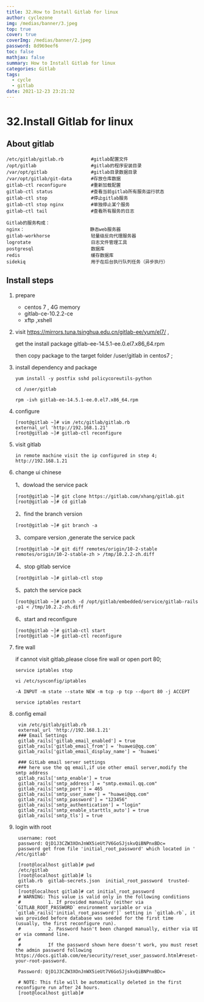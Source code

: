 ```yaml
---
title: 32.How to Install Gitlab for linux
author: cyclezone
img: /medias/banner/3.jpeg
top: true
cover: true
coverImg: /medias/banner/2.jpeg
password: 8d969eef6
toc: false
mathjax: false
summary: How to Install Gitlab for linux
categories: Gitlab
tags:
  - cycle
  - gitlab
date: 2021-12-23 23:21:32
---
```


# 32.Install Gitlab for linux

## About gitlab

```
/etc/gitlab/gitlab.rb          #gitlab配置文件
/opt/gitlab                    #gitlab的程序安装目录
/var/opt/gitlab                #gitlab目录数据目录
/var/opt/gitlab/git-data       #存放仓库数据
gitlab-ctl reconfigure         #重新加载配置
gitlab-ctl status              #查看当前gitlab所有服务运行状态
gitlab-ctl stop                #停止gitlab服务
gitlab-ctl stop nginx          #单独停止某个服务
gitlab-ctl tail                #查看所有服务的日志

Gitlab的服务构成：
nginx：                        静态web服务器
gitlab-workhorse               轻量级反向代理服务器
logrotate                      日志文件管理工具
postgresql                     数据库
redis                          缓存数据库
sidekiq                        用于在后台执行队列任务（异步执行）
```
##  Install steps

1. prepare 
   * centos 7 , 4G memory
   * gitlab-ce-10.2.2-ce
   * xftp ,xshell
  
2. visit https://mirrors.tuna.tsinghua.edu.cn/gitlab-ee/yum/el7/ ,
     
	 get the install package gitlab-ee-14.5.1-ee.0.el7.x86_64.rpm
    
	 then copy package to the target folder /user/gitlab in centos7 ;

3. install dependency and package 
    ```
	yum install -y postfix sshd policycoreutils-python

	cd /user/gitlab

	rpm -ivh gitlab-ee-14.5.1-ee.0.el7.x86_64.rpm
    ```
4. configure
    ```
	[root@gitlab ~]# vim /etc/gitlab/gitlab.rb     
	external_url 'http://192.168.1.21'        
	[root@gitlab ~]# gitlab-ctl reconfigure 
    ```
5. visit gitlab 
    ```
	in remote machine visit the ip configured in step 4;
	http://192.168.1.21
    ```
6. change ui chinese

	1、dowload the service pack 

	```
	[root@gitlab ~]# git clone https://gitlab.com/xhang/gitlab.git
	[root@gitlab ~]# cd gitlab    
	```
	2、find the branch version

	```
	[root@gitlab ~]# git branch -a
	```
	3、compare version ,generate the service pack

	```
	[root@gitlab ~]# git diff remotes/origin/10-2-stable remotes/origin/10-2-stable-zh > /tmp/10.2.2-zh.diff
	```
	4、stop gitlab service

	```
	[root@gitlab ~]# gitlab-ctl stop
	```
	5、patch the service pack

	```
	[root@gitlab ~]# patch -d /opt/gitlab/embedded/service/gitlab-rails -p1 < /tmp/10.2.2-zh.diff
	```
	6、start and reconfigure

	```
	[root@gitlab ~]# gitlab-ctl start
	[root@gitlab ~]# gitlab-ctl reconfigure
	```

7.  fire wall
   
      if cannot visit gitlab,please close fire wall or open port 80;

	```    
	service iptables stop

	vi /etc/sysconfig/iptables

	-A INPUT -m state --state NEW -m tcp -p tcp --dport 80 -j ACCEPT

	service iptables restart
	```

8. config email
		
		vim /etc/gitlab/gitlab.rb  
		external_url 'http://192.168.1.21' 
		### Email Settings
		gitlab_rails['gitlab_email_enabled'] = true
		gitlab_rails['gitlab_email_from'] = 'huawei@qq.com'
		gitlab_rails['gitlab_email_display_name'] = 'huawei'

		### GitLab email server settings
		### here use the qq email,if use other email server,modify the smtp address
		gitlab_rails['smtp_enable'] = true
		gitlab_rails['smtp_address'] = "smtp.exmail.qq.com"
		gitlab_rails['smtp_port'] = 465
		gitlab_rails['smtp_user_name'] = "huawei@qq.com"
		gitlab_rails['smtp_password'] = "123456"
		gitlab_rails['smtp_authentication'] = "login"
		gitlab_rails['smtp_enable_starttls_auto'] = true
		gitlab_rails['smtp_tls'] = true
		
			

9. login with root
		

		username: root
		password: QjD1J3CZW3XOnJnWX5ieUt7V6GoSJjskvQiBNPnxBDc=
		password get from file 'initial_root_password' which located in ' /etc/gitlab'

		[root@localhost gitlab]# pwd
		/etc/gitlab
		[root@localhost gitlab]# ls
		gitlab.rb  gitlab-secrets.json  initial_root_password  trusted-certs
		[root@localhost gitlab]# cat initial_root_password 
		# WARNING: This value is valid only in the following conditions
		#          1. If provided manually (either via `GITLAB_ROOT_PASSWORD` environment variable or via `gitlab_rails['initial_root_password']` setting in `gitlab.rb`, it was provided before database was seeded for the first time (usually, the first reconfigure run).
		#          2. Password hasn't been changed manually, either via UI or via command line.
		#
		#          If the password shown here doesn't work, you must reset the admin password following https://docs.gitlab.com/ee/security/reset_user_password.html#reset-your-root-password.

		Password: QjD1J3CZW3XOnJnWX5ieUt7V6GoSJjskvQiBNPnxBDc=

		# NOTE: This file will be automatically deleted in the first reconfigure run after 24 hours.
		[root@localhost gitlab]#
		
	
